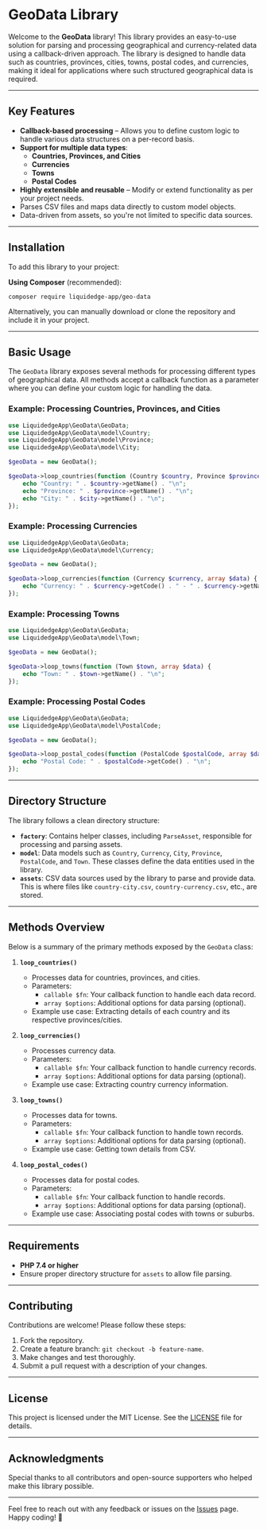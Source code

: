 # GeoData Library

Welcome to the **GeoData** library! This library provides an easy-to-use solution for parsing and processing geographical and currency-related data using a callback-driven approach. The library is designed to handle data such as countries, provinces, cities, towns, postal codes, and currencies, making it ideal for applications where such structured geographical data is required.

---

## Key Features

- **Callback-based processing** – Allows you to define custom logic to handle various data structures on a per-record basis.
- **Support for multiple data types**:
  - **Countries, Provinces, and Cities**
  - **Currencies**
  - **Towns**
  - **Postal Codes**
- **Highly extensible and reusable** – Modify or extend functionality as per your project needs.
- Parses CSV files and maps data directly to custom model objects.
- Data-driven from assets, so you're not limited to specific data sources.

---

## Installation

To add this library to your project:

**Using Composer** (recommended):
```shell script
composer require liquidedge-app/geo-data
```

Alternatively, you can manually download or clone the repository and include it in your project.

---

## Basic Usage

The `GeoData` library exposes several methods for processing different types of geographical data. All methods accept a callback function as a parameter where you can define your custom logic for handling the data.

### Example: Processing Countries, Provinces, and Cities
```php
use LiquidedgeApp\GeoData\GeoData;
use LiquidedgeApp\GeoData\model\Country;
use LiquidedgeApp\GeoData\model\Province;
use LiquidedgeApp\GeoData\model\City;

$geoData = new GeoData();

$geoData->loop_countries(function (Country $country, Province $province, City $city, array $data) {
    echo "Country: " . $country->getName() . "\n";
    echo "Province: " . $province->getName() . "\n";
    echo "City: " . $city->getName() . "\n";
});
```

### Example: Processing Currencies
```php
use LiquidedgeApp\GeoData\GeoData;
use LiquidedgeApp\GeoData\model\Currency;

$geoData = new GeoData();

$geoData->loop_currencies(function (Currency $currency, array $data) {
    echo "Currency: " . $currency->getCode() . " - " . $currency->getName() . "\n";
});
```

### Example: Processing Towns
```php
use LiquidedgeApp\GeoData\GeoData;
use LiquidedgeApp\GeoData\model\Town;

$geoData = new GeoData();

$geoData->loop_towns(function (Town $town, array $data) {
    echo "Town: " . $town->getName() . "\n";
});
```

### Example: Processing Postal Codes
```php
use LiquidedgeApp\GeoData\GeoData;
use LiquidedgeApp\GeoData\model\PostalCode;

$geoData = new GeoData();

$geoData->loop_postal_codes(function (PostalCode $postalCode, array $data) {
    echo "Postal Code: " . $postalCode->getCode() . "\n";
});
```

---

## Directory Structure

The library follows a clean directory structure:

- **`factory`**: Contains helper classes, including `ParseAsset`, responsible for processing and parsing assets.
- **`model`**: Data models such as `Country`, `Currency`, `City`, `Province`, `PostalCode`, and `Town`. These classes define the data entities used in the library.
- **`assets`**: CSV data sources used by the library to parse and provide data. This is where files like `country-city.csv`, `country-currency.csv`, etc., are stored.

---

## Methods Overview

Below is a summary of the primary methods exposed by the `GeoData` class:

1. **`loop_countries()`**
   - Processes data for countries, provinces, and cities.
   - Parameters:
     - `callable $fn`: Your callback function to handle each data record.
     - `array $options`: Additional options for data parsing (optional).
   - Example use case: Extracting details of each country and its respective provinces/cities.

2. **`loop_currencies()`**
   - Processes currency data.
   - Parameters:
     - `callable $fn`: Your callback function to handle currency records.
     - `array $options`: Additional options for data parsing (optional).
   - Example use case: Extracting country currency information.

3. **`loop_towns()`**
   - Processes data for towns.
   - Parameters:
     - `callable $fn`: Your callback function to handle town records.
     - `array $options`: Additional options for data parsing (optional).
   - Example use case: Getting town details from CSV.

4. **`loop_postal_codes()`**
   - Processes data for postal codes.
   - Parameters:
     - `callable $fn`: Your callback function to handle records.
     - `array $options`: Additional options for data parsing (optional).
   - Example use case: Associating postal codes with towns or suburbs.

---

## Requirements

- **PHP 7.4 or higher**
- Ensure proper directory structure for `assets` to allow file parsing.

---

## Contributing

Contributions are welcome! Please follow these steps:

1. Fork the repository.
2. Create a feature branch: `git checkout -b feature-name`.
3. Make changes and test thoroughly.
4. Submit a pull request with a description of your changes.

---

## License

This project is licensed under the MIT License. See the [LICENSE](LICENSE) file for details.

---

## Acknowledgments

Special thanks to all contributors and open-source supporters who helped make this library possible.

---

Feel free to reach out with any feedback or issues on the [Issues](https://github.com/liquidedge-app/geodata/issues) page. Happy coding! 🚀

